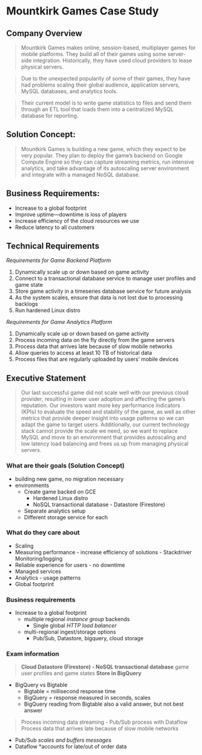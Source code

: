 # Mountkirk Games Case Study

## Company Overview
>Mountkirk Games makes online, session-based, multiplayer games for mobile platforms. They build all of their games using some server-side integration. Historically, they have used cloud providers to lease physical servers.

>Due to the unexpected popularity of some of their games, they have had problems scaling their global audience, application servers, MySQL databases, and analytics tools.

>Their current model is to write game statistics to files and send them through an ETL tool that loads them into a centralized MySQL database for reporting.

## Solution Concept:
>Mountkirk Games is building a new game, which they expect to be very popular. They plan to deploy the game’s backend on Google Compute Engine so they can capture streaming metrics, run intensive analytics, and take advantage of its autoscaling server environment and integrate with a managed NoSQL database.

## Business Requirements:
- Increase to a global footprint
- Improve uptime—downtime is loss of players
- Increase efficiency of the cloud resources we use
- Reduce latency to all customers

## Technical Requirements
*Requirements for Game Backend Platform*
1. Dynamically scale up or down based on game activity
2. Connect to a transactional database service to manage user profiles and game state
3. Store game activity in a timeseries database service for future analysis
4. As the system scales, ensure that data is not lost due to processing backlogs
5. Run hardened Linux distro

*Requirements for Game Analytics Platform*
1. Dynamically scale up or down based on game activity
2. Process incoming data on the fly directly from the game servers
3. Process data that arrives late because of slow mobile networks
4. Allow queries to access at least 10 TB of historical data
5. Process files that are regularly uploaded by users’ mobile devices

## Executive Statement
>Our last successful game did not scale well with our previous cloud provider, resulting in lower user adoption and affecting the game’s reputation. Our investors want more key performance indicators (KPIs) to evaluate the speed and stability of the game, as well as other metrics that provide deeper insight into usage patterns so we can adapt the game to target users. Additionally, our current technology stack cannot provide the scale we need, so we want to replace MySQL and move to an environment that provides autoscaling and low latency load balancing and frees us up from managing physical servers.

### What are their goals (Solution Concept)
- building new game, no migration necessary
- environments
	- Create game backed on GCE
		- Hardened Linux distro
		- NoSQL transactional database - Datastore (Firestore)
	- Separate analytics setup 
	- Different storage service for each

### What do they care about
- Scaling
- Measuring performance - increase efficiency of solutions - Stackdriver Monitoring/logging
- Reliable experience for users - no downtime
- Managed services
- Analytics - usage patterns
- Global footprint

### Business requirements
- Increase to a global footprint
	- multiple regional *instance group* backends
		- Single global *HTTP load balancer*
	- multi-regional ingest/storage options
		- Pub/Sub, Datastore, bigquery, cloud storage

### Exam information 
> **Cloud Datastore (Firestore) - NoSQL transactional database** game user profiles and game states
> **Store in BigQuery**
- BigQuery vs Bigtable
	- Bigtable = millisecond response time
	- BigQuery = response measured in seconds, scales
	- BigQuery reading from Bigtable also a valid answer, but not best answer

>Process incoming data streaming  - Pub/Sub process with Dataflow
>Process data that arrives late because of slow mobile networks
- Pub/Sub *scales and buffers messages*
- Dataflow *accounts for late/out of order data

